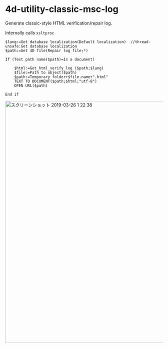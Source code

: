 # 4d-utility-classic-msc-log

Generate classic-style HTML verification/repair log.

Internally calls ``xsltproc``

```
$lang:=Get database localization(Default localization)  //thread-unsafe:Get database localization
$path:=Get 4D file(Repair log file;*)

If (Test path name($path)=Is a document)
	
	$html:=Get_html_verify_log ($path;$lang)
	$file:=Path to object($path)
	$path:=Temporary folder+$file.name+".html"
	TEXT TO DOCUMENT($path;$html;"utf-8")
	OPEN URL($path)
	
End if 
```

<img width="774" alt="スクリーンショット 2019-03-26 1 22 38" src="https://user-images.githubusercontent.com/1725068/54936426-cc562680-4f65-11e9-8039-4cc2f72696c2.png">
